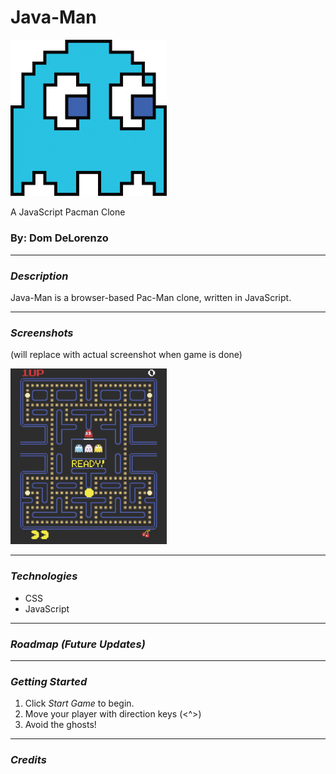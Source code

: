 

# Java-Man
<img src="resources/ghost.png" width="250"/>

A JavaScript Pacman Clone


### By: Dom DeLorenzo


***
### ***Description***
Java-Man is a browser-based Pac-Man clone, written in JavaScript.

***

### ***Screenshots***
(will replace with actual screenshot when game is done)

<img src ="resources/pacman-screenshot.png" width="250"/>

***

### ***Technologies***
* CSS
* JavaScript

***

### ***Roadmap (Future Updates)***


***

### ***Getting Started***

1. Click *Start Game* to begin.
2. Move your player with direction keys (<^>)
3. Avoid the ghosts!


***

### ***Credits***